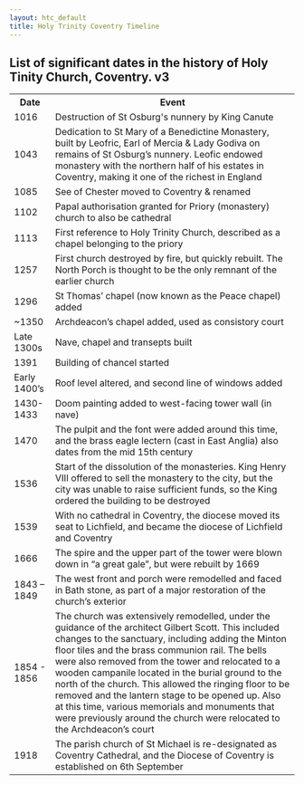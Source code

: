 ```yaml
---
layout: htc_default
title: Holy Trinity Coventry Timeline
---
```


## List of significant dates in the history of Holy Tinity Church, Coventry. v3

<table>
	<tr>
		<th>Date</th>
		<th> Event</th>
	</tr>
	<tr>
		<td> 1016</td>
		<td> Destruction of St Osburg's nunnery by King Canute</td>
	</tr>
	<tr>
		<td> 1043</td>
		<td> Dedication to St Mary of a Benedictine Monastery, built by Leofric, Earl of Mercia & 
		Lady Godiva on remains of St Osburg’s nunnery. Leofic endowed monastery with the northern 
		half of his estates in Coventry, making it one of the richest in England </td>
	</tr>
	<tr>
		<td> 1085</td>
		<td> See of Chester moved to Coventry & renamed </td>
	</tr>
	<tr>
		<td> 1102</td>
		<td> Papal authorisation granted for Priory (monastery) church to also be cathedral </td>
	</tr>
	<tr>
		<td> 1113</td>
		<td> First reference to Holy Trinity Church, described as a chapel belonging to the priory </td>
	</tr>
	<tr>
		<td> 1257</td>
		<td> First church destroyed by fire, but quickly rebuilt. The North Porch is thought to be the only remnant of the earlier church </td>
	</tr>
	<tr>
		<td> 1296</td>
		<td> St Thomas’ chapel (now known as the Peace chapel) added</td>
	</tr>
	<tr>
		<td> ~1350</td>
		<td> Archdeacon’s chapel added, used as consistory court</td>
	</tr>
	<tr>
		<td> Late 1300s </td>
		<td> Nave, chapel and transepts built </td>
	</tr>
	<tr>
		<td> 1391</td>
		<td> Building of chancel started </td>
	</tr>
	<tr>
		<td> Early 1400’s</td>
		<td> Roof level altered, and second line of windows added</td>
	</tr>
	<tr>
		<td> 1430-1433</td>
		<td> Doom painting added to west-facing tower wall (in nave)</td>
	</tr>
	<tr>
		<td> 1470</td>
		<td> The pulpit and the font were added around this time, and the brass eagle lectern (cast in East Anglia) also dates from the mid 15th century</td> 
	</tr>
	<tr>
		<td> 1536</td>
		<td> Start of the dissolution of the monasteries. King Henry VIII offered to sell the monastery to the city, but the city was 
		unable to raise sufficient funds, so the King ordered the building to be destroyed </td>
	</tr>
	<tr>
		<td> 1539</td>
		<td> With no cathedral in Coventry, the diocese moved its seat to Lichfield, and became the diocese of Lichfield and Coventry </td>
	</tr>
	<tr>
		<td> 1666</td>
		<td> The spire and the upper part of the tower were blown down in “a great gale”, but were rebuilt by 1669 </td>
	</tr>
	<tr>
		<td> 1843 – 1849</td>
		<td> The west front and porch were remodelled and faced in Bath stone, as part of a major restoration of the church’s exterior</td>
	</tr>
	<tr>
		<td> 1854 - 1856</td>
		<td> The church was extensively remodelled, under the guidance of the architect Gilbert Scott. 
		This included changes to the sanctuary, including adding the Minton floor tiles and the brass communion rail. 
		The bells were also removed from the tower and relocated to a wooden campanile located in the burial ground to the north of the church. 
		This allowed the ringing floor to be removed and the lantern stage to be opened up.  
		Also at this time, various memorials and monuments that were previously around the church were relocated to the Archdeacon’s court </td>
	</tr>
	<tr>
		<td> 1918</td>
		<td> The parish church of St Michael is re-designated as Coventry Cathedral, and the Diocese of Coventry is established on 6th September</td>
	</tr>
</table>